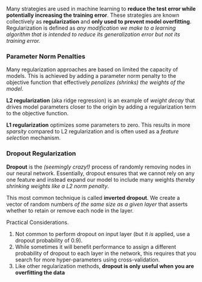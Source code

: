 Many strategies are used in machine learning to __reduce the test error while potentially increasing the training error__.  These strategies are known collectively as **regularization** and __only used to prevent model overfitting__. Regularization is defined as _any modification we make to a learning algorithm that is intended to reduce its generalization error but not its training error._

### Parameter Norm Penalties
Many regularization approaches are based on limited the capacity of models. This is achieved by adding a parameter norm penalty to the objective function that effectively _penalizes (shrinks) the weights of the model_.

**L2 regularization** (aka ridge regression) is an example of _weight decay_ that drives model parameters closer to the origin by adding a regularization term to the objective function.

**L1 regularization** optimizes some parameters to zero. This results in more _sparsity_ compared to L2 regularization and is often used as a _feature selection_ mechanism.

### Dropout Regularization
**Dropout** is the _(seemingly crazy!)_ process of randomly removing nodes in our neural network. Essentially, dropout ensures that we cannot rely on any one feature and instead expand our model to include many weights _thereby shrinking weights like a L2 norm penalty_.  

This most common technique is called **inverted dropout**. We create a vector of random numbers _of the same size as a given layer_ that asserts whether to retain or remove each node in the layer.

Practical Considerations.
1. Not common to perform dropout on input layer (but it _is_ applied, use a dropout probability of 0.9).
2. While sometimes it will benefit performance to assign a different probability of dropout to each layer in the network, this requires that you search for more hyper-parameters using cross-validation.
3. Like other regularization methods, **dropout is only useful when you are overfitting the data**
